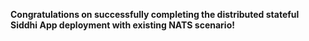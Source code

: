 **Congratulations on successfully completing the distributed stateful Siddhi App deployment with existing NATS scenario!**